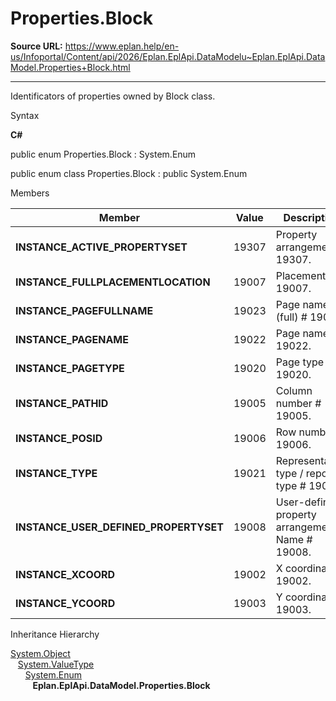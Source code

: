 # Properties.Block

**Source URL:** https://www.eplan.help/en-us/Infoportal/Content/api/2026/Eplan.EplApi.DataModelu~Eplan.EplApi.DataModel.Properties+Block.html

---

Identificators of properties owned by Block class.

Syntax

**C#**



public enum Properties.Block : System.Enum

public enum class Properties.Block : public System.Enum


Members

| Member | Value | Description |
| --- | --- | --- |
| **INSTANCE\_ACTIVE\_PROPERTYSET** | 19307 | Property arrangement # 19307. |
| **INSTANCE\_FULLPLACEMENTLOCATION** | 19007 | Placement # 19007. |
| **INSTANCE\_PAGEFULLNAME** | 19023 | Page name (full) # 19023. |
| **INSTANCE\_PAGENAME** | 19022 | Page name # 19022. |
| **INSTANCE\_PAGETYPE** | 19020 | Page type # 19020. |
| **INSTANCE\_PATHID** | 19005 | Column number # 19005. |
| **INSTANCE\_POSID** | 19006 | Row number # 19006. |
| **INSTANCE\_TYPE** | 19021 | Representation type / report type # 19021. |
| **INSTANCE\_USER\_DEFINED\_PROPERTYSET** | 19008 | User-defined property arrangement: Name # 19008. |
| **INSTANCE\_XCOORD** | 19002 | X coordinate # 19002. |
| **INSTANCE\_YCOORD** | 19003 | Y coordinate # 19003. |

Inheritance Hierarchy

[System.Object](#)  
   [System.ValueType](#)  
      [System.Enum](#)  
         **Eplan.EplApi.DataModel.Properties.Block**

